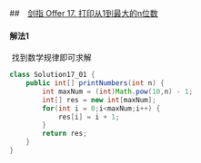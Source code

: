 ##　[剑指 Offer 17. 打印从1到最大的n位数](https://leetcode-cn.com/problems/da-yin-cong-1dao-zui-da-de-nwei-shu-lcof/)

#### 解法1

​		找到数学规律即可求解

````java
class Solution17_01 {
    public int[] printNumbers(int n) {
        int maxNum = (int)Math.pow(10,n) - 1;
        int[] res = new int[maxNum];
        for(int i = 0;i<maxNum;i++) {
            res[i] = i + 1;
        }
        return res;
    }
}
````

